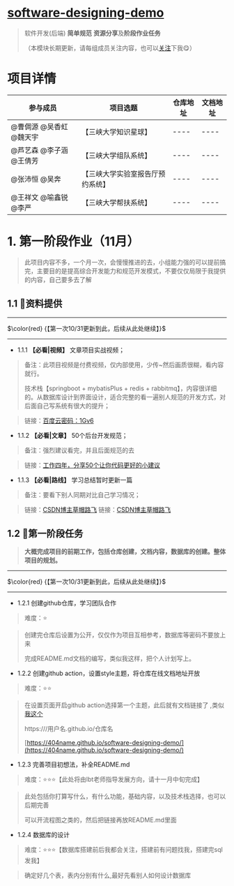 # [software-designing-demo](https://github.com/404name/software-designing-demo)
> 软件开发(后端) **简单规范** **资源分享**及**阶段作业任务**
> 
> （本模块长期更新，请每组成员关注内容，也可以[关注](github.com/404name)下我😋）

# 项目详情

|  参与成员 | 项目选题 |  仓库地址  |  文档地址 |
| - | - | - | - | 
|@曹倜源 @吴香虹 @魏天宇 |【三峡大学知识星球】| ---- | ---- | 
|@芦艺森 @李子涵 @王倩芳 |【三峡大学组队系统】| ---- | ---- | 
|@张沛恒 @吴奔  |【三峡大学实验室报告厅预约系统】| ---- | ---- | 
|@王祥文 @喻鑫锐 @李严 |【三峡大学帮扶系统】| ---- | ---- | 

# 1. 第一阶段作业（11月）

> 此项目内容不多，一个月一次，会慢慢推进的去，小组能力强的可以提前搞完，主要目的是提高综合开发能力和规范开发模式，不要仅仅局限于我提供的内容，自己要多去了解

## 1.1 📘资料提供

***
$\color{red} {【第一次10/31更新到此，后续从此处继续】}$
*** 

- 1.1.1 **【必看|视频】** 文章项目实战视频；

> 备注：此项目视频是付费视频，仅内部使用，少传~然后画质很糊，看内容就行。
>
>技术栈【springboot + mybatisPlus + redis + rabbitmq】，内容很详细的。从数据库设计到界面设计，适合完整的看一遍别人规范的开发方式，对后面自己写系统有很大的提升；

> 链接：[百度云密码：1Gv6](https://pan.baidu.com/s/1QE_DYTyhaekYD1XoOWTWHw)

- 1.1.2 **【必看|文章】** 50个后台开发规范；

> 备注：强烈建议看完，并且后面规范的去

> 链接：[工作四年，分享50个让你代码更好的小建议](https://mp.weixin.qq.com/s/VgfMJRjCOwmmwDnvotsHeQ)

- 1.1.3 **【必看|路线】** 学习总结暂时更新一篇

> 备注：要看下别人同期对比自己学习情况；

> 链接：[CSDN博主草帽路飞](https://blog.csdn.net/weixin_43591980/article/details/118879857)
> 链接：[CSDN博主草帽路飞](https://blog.csdn.net/weixin_43591980/category_10618938.html)



## 1.2 📑第一阶段任务


> **大概完成项目的前期工作，包括仓库创建，文档内容，数据库的创建。整体项目的规划。**


***
$\color{red} {【第一次10/31更新到此，后续从此处继续】}$
*** 

- 1.2.1 创建github仓库，学习团队合作 

> 难度：⭐

> 创建完仓库后设置为公开，仅仅作为项目互相参考，数据库等密码不要放上来
> 
> 完成README.md文档的编写，类似我这样，把个人计划写上。

- 1.2.2 创建github action，设置style主题，将仓库在线文档地址开放

> 难度：⭐⭐

> 在设置页面开启github action选择第一个主题，此后就有文档链接了 ,类似[我这个](https://404name.github.io/software-designing-demo/)
> 
> https:///用户名.github.io/仓库名
> 
> [https://404name.github.io/software-designing-demo/](https://404name.github.io/software-designing-demo/)

- 1.2.3 完善项目初想法，补全README.md

> 难度：⭐⭐⭐【此处将由lbt老师指导发展方向，请十一月中旬完成】

> 此处包括你打算写什么，有什么功能，基础内容，以及技术栈选择，也可以后期完善
> 
> 可以开流程图之类的，然后把链接再放README.md里面

- 1.2.4 数据库的设计

> 难度：⭐⭐⭐【数据库搭建前后我都会关注，搭建前有问题找我，搭建完sql发我】

> 确定好几个表，表内分别有什么,最好先看别人如何设计数据库
> 
